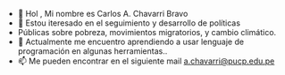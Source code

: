- 👋 Hol , Mi nombre es Carlos A. Chavarri Bravo 
- 👀 Estou iteresado en el seguimiento y desarrollo de políticas 
- Públicas sobre pobreza, movimientos migratorios, y cambio climático. 
- 🌱 Actualmente me encuentro aprendiendo a usar lenguaje de programación en algunas herramientas..
- 📫 Me pueden encontrar en el siguiente mail a.chavarri@pucp.edu.pe 
